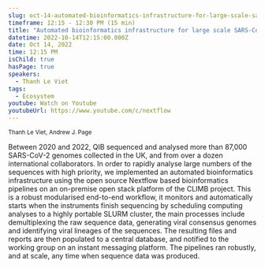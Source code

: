 ```yaml
---
slug: oct-14-automated-bioinformatics-infrastructure-for-large-scale-sars-cov-2-genomic-surveillance-at-qib
timeframe: 12:15 - 12:30 PM (15 min)
title: "Automated bioinformatics infrastructure for large scale SARS-Cov-2 genomic surveillance at QIB"
datetime: 2022-10-14T12:15:00.000Z
date: Oct 14, 2022
time: 12:15 PM
isChild: true
hasPage: true
speakers:
  - Thanh Le Viet
tags:
  - Ecosystem
youtube: Watch on Youtube
youtubeUrl: https://www.youtube.com/c/nextflow
---
```

<div className="mb-4">
  <small className="typo-small">
    Thanh Le Viet, Andrew J. Page
  </small>
</div>

Between 2020 and 2022, QIB sequenced and analysed more than 87,000 SARS-CoV-2 genomes collected in the UK, and from over a dozen international collaborators. In order to rapidly analyse large numbers of the sequences with high priority, we implemented an automated bioinformatics infrastructure using the open source Nextflow based bioinformatics pipelines on an on-premise open stack platform of the CLIMB project. This is a robust modularised end-to-end workflow, it monitors and automatically starts when the instruments finish sequencing by scheduling computing analyses to a highly portable SLURM cluster, the main processes include demultiplexing the raw sequence data, generating viral consensus genomes and identifying viral lineages of the sequences. The resulting files and reports are then populated to a central database, and notified to the working group on an instant messaging platform. The pipelines ran robustly, and at scale, any time when sequence data was produced.
